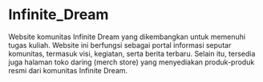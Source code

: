 # Infinite_Dream
Website komunitas Infinite Dream yang dikembangkan untuk memenuhi tugas kuliah. Website ini berfungsi sebagai portal informasi seputar komunitas, termasuk visi, kegiatan, serta berita terbaru. Selain itu, tersedia juga halaman toko daring (merch store) yang menyediakan produk-produk resmi dari komunitas Infinite Dream.

